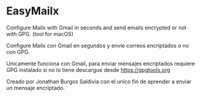 # EasyMailx
Configure Mailx with Gmail in seconds and send emails encrypted or not with GPG. (tool for macOS)

Configure Mailx con Gmail en segundos y envíe correos encriptados o no con GPG.

Unicamente funciona con Gmail, para enviar mensajes encriptados requiere GPG instalado si no lo tiene descargue desde https://gpgtools.org

Creado por Jonathan Burgos Saldivia con el unico fin de aprender a enviar un mensaje encriptado.
